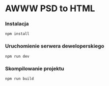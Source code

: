 # AWWW PSD to HTML

### Instalacja

```
npm install
```

### Uruchomienie serwera deweloperskiego

```
npm run dev
```

### Skompilowanie projektu

```
npm run build
```

